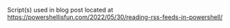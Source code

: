 Script(s) used in blog post located at https://powershellisfun.com/2022/05/30/reading-rss-feeds-in-powershell/